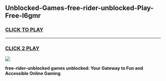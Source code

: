 
## Unblocked-Games-free-rider-unblocked-Play-Free-l6gmr
<h3>
<a href="https://premium76.site?title=free-rider-unblocked&ref=19M">CLICK TO PLAY</a></h3>
<hr>

<h3>
<a href="https://premium76.site?title=free-rider-unblocked&ref=19M">CLICK 2 PLAY</a>
  
</h3>

<a href="https://premium76.site?title=free-rider-unblocked&ref=19M"><img src="https://clearcache.store/games.png"></a>


**free-rider-unblocked games unblocked: Your Gateway to Fun and Accessible Online Gaming**

